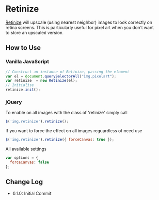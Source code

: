 # Retinize

[Retinize](https://github.com/MatthewCallis/retinize) will upscale (using nearest neighbor) images to look correctly on retina screens. This is particularly useful for pixel art when you don't want to store an upscaled version.

## How to Use

### Vanilla JavaScript

```javascript
// Construct an instance of Retinize, passing the element
var el = document.querySelectorAll("img.pixelart");
var retinize  = new Retinize(el);
// Initialise
retinize.init();
```

### jQuery

To enable on all images with the class of 'retinize' simply call

```javascript
$('img.retinize').retinize();
```

If you want to force the effect on all images reguardless of need use

```javascript
$('img.retinize').retinize({ forceCanvas: true });
```

All available settings

```javascript
var options = {
  forceCanvas: false
};
```

## Change Log

*    0.1.0: Initial Commit
